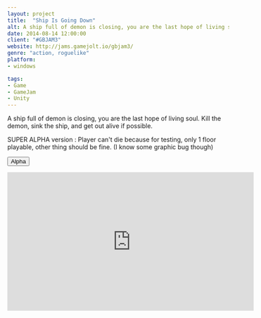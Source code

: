 ```yaml
---
layout: project
title:  "Ship Is Going Down"
alt: A ship full of demon is closing, you are the last hope of living soul. Kill the demon, sink the ship, and get out alive if possible.
date: 2014-08-14 12:00:00
client: "#GBJAM3"
website: http://jams.gamejolt.io/gbjam3/
genre: "action, roguelike"
platform:
- windows

tags:
- Game
- GameJam
- Unity
---
```

A ship full of demon is closing, you are the last hope of living soul. Kill the demon, sink the ship, and get out alive if possible.

SUPER ALPHA version : Player can't die because for testing, only 1 floor playable, other thing should be fine. (I know some graphic bug though)

<a href="http://gamejolt.com/games/ship-is-going-down/31948" target="_blank"><button type="button" class="btn btn-theme">Alpha</button></a>

<iframe width="560" height="315" src="https://www.youtube.com/embed/DbDw10BPoXA?rel=0" frameborder="0" allowfullscreen></iframe>